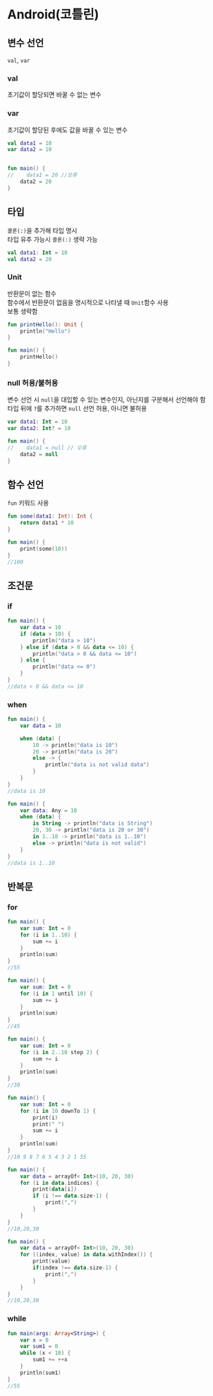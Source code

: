 # Android(코틀린)

## 변수 선언
`val`, `var`

### val
초기값이 할당되면 바꿀 수 없는 변수

### var
초기값이 할당된 후에도 값을 바꿀 수 있는 변수

```kotlin
val data1 = 10
var data2 = 10


fun main() {
//    data1 = 20 //오류
    data2 = 20
}
```

## 타입
`콜론(:)`을 추가해 타입 명시  
타입 유추 가능시 `콜론(:)` 생략 가능
```kotlin
val data1: Int = 10
val data2 = 20
```

### Unit
반환문이 없는 함수  
함수에서 반환문이 없음을 명시적으로 나타낼 때 `Unit`함수 사용  
보통 생략함
```kotlin
fun printHello(): Unit {
    println("Hello")
}

fun main() {
    printHello()
}
```

### null 허용/불허용
변수 선언 시 `null`을 대입할 수 있는 변수인지, 아닌지를 구분해서 선언해야 함  
타입 뒤에 `?`를 추가하면 `null` 선언 허용, 아니면 불허용
```kotlin
var data1: Int = 10
var data2: Int? = 10

fun main() {
//    data1 = null // 오류
    data2 = null
}
```

## 함수 선언
`fun` 키워드 사용
```kotlin
fun some(data1: Int): Int {
    return data1 * 10
}

fun main() {
    print(some(10))
}
//100
```

## 조건문
### if
```kotlin
fun main() {
    var data = 10
    if (data > 10) {
        println("data > 10")
    } else if (data > 0 && data <= 10) {
        println("data > 0 && data <= 10")
    } else {
        println("data <= 0")
    }
}
//data > 0 && data <= 10
```

### when
```kotlin
fun main() {
    var data = 10

    when (data) {
        10 -> println("data is 10")
        20 -> println("data is 20")
        else -> {
            println("data is not valid data")
        }
    }
}
//data is 10
```

```kotlin
fun main() {
    var data: Any = 10
    when (data) {
        is String -> println("data is String")
        20, 30 -> println("data is 20 or 30")
        in 1..10 -> println("data is 1..10")
        else -> println("data is not valid")
    }
}
//data is 1..10
```

## 반복문
### for
```kotlin
fun main() {
    var sum: Int = 0
    for (i in 1..10) {
        sum += i
    }
    println(sum)
}
//55
```
```kotlin
fun main() {
    var sum: Int = 0
    for (i in 1 until 10) {
        sum += i
    }
    println(sum)
}
//45
```
```kotlin
fun main() {
    var sum: Int = 0
    for (i in 2..10 step 2) {
        sum += i
    }
    println(sum)
}
//30
```
```kotlin
fun main() {
    var sum: Int = 0
    for (i in 10 downTo 1) {
        print(i)
        print(" ")
        sum += i
    }
    println(sum)
}
//10 9 8 7 6 5 4 3 2 1 55
```
```kotlin
fun main() {
    var data = arrayOf< Int>(10, 20, 30)
    for (i in data.indices) {
        print(data[i])
        if (i !== data.size-1) {
            print(",")
        }
    }
}
//10,20,30
```
```kotlin
fun main() {
    var data = arrayOf< Int>(10, 20, 30)
    for ((index, value) in data.withIndex()) {
        print(value)
        if(index !== data.size-1) {
            print(",")
        }
    }
}
//10,20,30
```

### while
```kotlin
fun main(args: Array<String>) {
    var x = 0
    var sum1 = 0
    while (x < 10) {
        sum1 += ++x
    }
    println(sum1)
}
//55
```